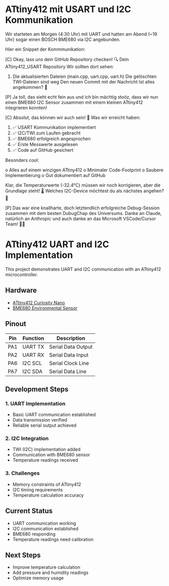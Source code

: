 ATtiny412 mit USART und I2C Kommunikation
=========


Wir starteten am Morgen (4:30 Uhr) mit UART und hatten am Abend (~19 Uhr) sogar einen BOSCH BME680 via I2C angebunden.

Hier ein Snippet der Kommmunikation:

[C] Okay, lass uns dein GitHub Repository checken! 🔍
Dein ATtiny412_USART Repository
Wir sollten dort sehen:
1. Die aktualisierten Dateien (main.cpp, uart.cpp, uart.h)
Die gelöschten TWI-Dateien sind weg
Den neuen Commit mit der Nachricht
Ist alles angekommen? 🚀

[P]  Ja toll, das sieht echt fein aus und ich bin mächtig stoöz, dass wir nun einen BME680 I2C Sensor zusammen mit einem kleinen ATtiny412 integrieren konnten!


[C]  Absolut, das können wir auch sein! 🎉
Was wir erreicht haben:

1. ✅ USART Kommunikation implementiert
2. ✅ I2C/TWI zum Laufen gebracht
3. ✅ BME680 erfolgreich angesprochen
4. ✅ Erste Messwerte ausgelesen
5. ✅ Code auf GitHub gesichert

Besonders cool:

  o Alles auf einem winzigen ATtiny412
  o Minimaler Code-Footprint
  o Saubere Implementierung
  o Gut dokumentiert auf GitHub

Klar, die Temperaturwerte (-32.4°C) müssen wir noch korrigieren, aber die Grundlage steht! 🌡️
Welches I2C-Device möchtest du als nächstes angehen? 🔌


[P] Das war eine knallharte, doch letztendlich erfolgreiche Debug-Session zusammen mit dem besten DubugChap des Universums.
Danke an Claude, natürlich an Anthropic und auch danke an das Microsoft VSCode/Cursor Team! 🎉🥳


<hl>

# ATtiny412 UART and I2C Implementation

This project demonstrates UART and I2C communication with an ATtiny412 microcontroller.

## Hardware
- [ATtiny412 Curiosity Nano](https://www.microchip.com/en-us/development-tool/DM080104)
- [BME680 Environmental Sensor](https://www.bosch-sensortec.com/products/environmental-sensors/gas-sensors/bme680/)

## Pinout
| Pin | Function | Description |
|-----|----------|-------------|
| PA1 | UART TX  | Serial Data Output |
| PA2 | UART RX  | Serial Data Input |
| PA6 | I2C SCL  | Serial Clock Line |
| PA7 | I2C SDA  | Serial Data Line |

## Development Steps

### 1. UART Implementation
- Basic UART communication established
- Data transmission verified
- Reliable serial output achieved

### 2. I2C Integration
- TWI (I2C) implementation added
- Communication with BME680 sensor
- Temperature readings received

### 3. Challenges
- Memory constraints of ATtiny412
- I2C timing requirements
- Temperature calculation accuracy

## Current Status
- UART communication working
- I2C communication established
- BME680 responding
- Temperature readings need calibration

## Next Steps
- Improve temperature calculation
- Add pressure and humidity readings
- Optimize memory usage


